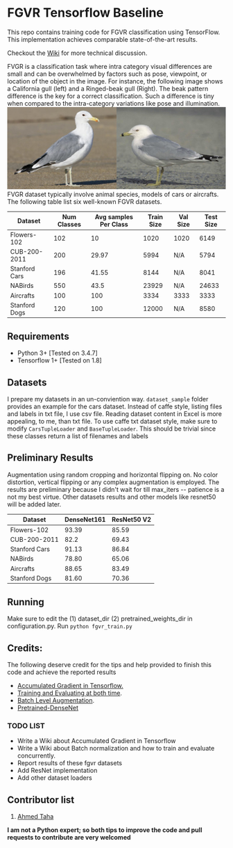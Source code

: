 # FGVR Tensorflow Baseline
This repo contains training code for FGVR classification using TensorFlow. This implementation achieves comparable state-of-the-art results.

Checkout the [Wiki](https://github.com/ahmdtaha/fgvr/wiki) for more technical discussion.




FVGR is a classification task where intra category visual differences are small and can be overwhelmed by factors such as pose, viewpoint, or location of the object in the image. For instance, the following image shows a California gull (left) and a Ringed-beak gull (Right). The beak pattern difference is the key for a correct classification. Such a difference is tiny when compared to the intra-category variations like pose and illumination.
![](./imgs/fvgr_sample.jpeg)
FVGR dataset typically involve animal species, models of cars or aircrafts. The following table list six well-known FGVR datasets.

| Dataset       | Num Classes | Avg samples Per Class | Train Size | Val Size | Test Size |
|---------------|-------------|-----------------------|------------|----------|-----------|
| Flowers-102   | 102         | 10                    | 1020       | 1020     | 6149      |
| CUB-200-2011  | 200         | 29.97                 | 5994       | N/A      | 5794      |
| Stanford Cars          | 196         | 41.55                 | 8144       | N/A      | 8041      |
| NABirds       | 550         | 43.5                  | 23929      | N/A      | 24633     |
| Aircrafts     | 100         | 100                   | 3334       | 3333     | 3333      |
| Stanford Dogs | 120         | 100                   | 12000      | N/A      | 8580      |


## Requirements

* Python 3+ [Tested on 3.4.7]
* Tensorflow 1+ [Tested on 1.8]

## Datasets
I prepare my datasets in an un-conviention way. `dataset_sample` folder provides an example for the cars dataset. Instead of caffe style, listing files and labels in txt file, I use csv file. Reading dataset content in Excel is more appealing, to me, than txt file. To use caffe txt dataset style, make sure to modify `CarsTupleLoader` and `BaseTupleLoader`. This should be trivial since these classes return a list of filenames and labels

## Preliminary Results

Augmentation using random cropping and horizontal flipping on. No color distortion, vertical flipping or any complex augmentation is employed.
The results are preliminary because I didn't wait for till max_iters -- patience is a not my best virtue. Other datasets results and other models like resnet50 will be added later.

| Dataset       | DenseNet161 | ResNet50 V2 |
|---------------|-------------|-------------|
| Flowers-102   | 93.39         | 85.59         |
| CUB-200-2011  | 82.2        | 69.43         |
| Stanford Cars | 91.13       | 86.84         |
| NABirds       | 78.80         | 65.06         |
| Aircrafts     | 88.65         | 83.49         |
| Stanford Dogs | 81.60         | 70.36         |

## Running

Make sure to edit the (1) dataset\_dir (2) pretrained\_weights\_dir in configuration.py.
Run `python fgvr_train.py `



## Credits:

The following deserve credit for the tips and help provided to finish this code and achieve the reported results

* [Accumulated Gradient in Tensorflow.](https://stackoverflow.com/questions/46772685/how-to-accumulate-gradients-in-tensorflow)
* [Training and Evaluating at both time](https://github.com/tensorflow/tensorflow/issues/5987).
* [Batch Level Augmentation](https://becominghuman.ai/data-augmentation-on-gpu-in-tensorflow-13d14ecf2b19).
* [Pretrained-DenseNet](https://github.com/pudae/tensorflow-densenet)





### TODO LIST
* Write a Wiki about Accumulated Gradient in Tensorflow
* Write a Wiki about Batch normalization and how to train and evaluate concurrently.
* Report results of these fgvr datasets
* Add ResNet implementation
* Add other dataset loaders

## Contributor list
1. [Ahmed Taha](http://www.cs.umd.edu/~ahmdtaha/)

**I am not a Python expert; so both tips to improve the code and pull requests to contribute are very welcomed**


